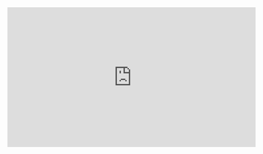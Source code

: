 ﻿<iframe width="560" height="315" src="https://www.youtube.com/embed/6Uk8Vz25z6Y?list=PL1DEQjXG2xnJOSQf2421r1S040NkvCApp" frameborder="0" allowfullscreen></iframe>
